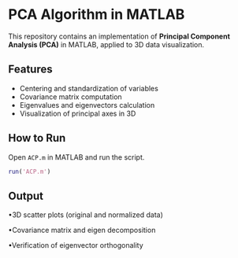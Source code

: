 # PCA Algorithm in MATLAB

This repository contains an implementation of **Principal Component Analysis (PCA)** in MATLAB, applied to 3D data visualization.

## Features
- Centering and standardization of variables  
- Covariance matrix computation  
- Eigenvalues and eigenvectors calculation  
- Visualization of principal axes in 3D  

## How to Run
Open `ACP.m` in MATLAB and run the script.

```matlab
run('ACP.m')
```

## Output

•3D scatter plots (original and normalized data)

•Covariance matrix and eigen decomposition

•Verification of eigenvector orthogonality
